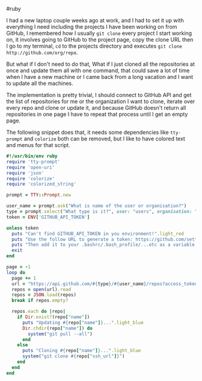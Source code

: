 #ruby 

I had a new laptop couple weeks ago at work, and I had to set it up with
everything I need including the projects I have been working on from GitHub, I
remembered how I usually `git clone` every project I start working on, it
involves going to GitHub to the project page, copy the clone URL then I go to my
terminal, `cd` to the projects directory and executes `git clone
http://github.com/org/repo`.

But what if I don't need to do that, What if I just cloned all the repositories
at once and update them all with one command, that could save a lot of time when
I have a new machine or I came back from a long vacation and I want to update
all the machines.

The implementation is pretty trivial, I should connect to GitHub API and get the
list of repositories for me or the organization I want to clone, iterate over
every repo and clone or update it, and because GitHub doesn't return all
repositories in one page I have to repeat that process until I get an empty
page.

The following snippet does that, it needs some dependencies like `tty-prompt`
and `colorize` both can be removed, but I like to have colored text and
menus for that script.

```ruby
#!/usr/bin/env ruby
require 'tty-prompt'
require 'open-uri'
require 'json'
require 'colorize'
require 'colorized_string'

prompt = TTY::Prompt.new

user_name = prompt.ask("What is name of the user or organisation?")
type = prompt.select("What type is it?", user: "users", organisation: "orgs")
token = ENV['GITHUB_API_TOKEN']

unless token
  puts "Can't find GITHUB_API_TOKEN in you environment!".light_red
  puts "Use the follow URL to generate a token: https://github.com/settings/tokens".light_red
  puts "Then add it to your .bashrc/.bash_profile/...etc as a variable GITHUB_API_TOKEN".light_red
  exit
end

page = -1
loop do
  page += 1
  url = "https://api.github.com/#{type}/#{user_name}/repos?access_token=#{token}&page=#{page}"
  repos = open(url).read
  repos = JSON.load(repos)
  break if repos.empty?

  repos.each do |repo|
    if Dir.exist?(repo["name"])
      puts "Updating #{repo["name"]}...".light_blue
      Dir.chdir(repo["name"]) do
        system("git pull --all")
      end
    else
      puts "Cloning #{repo["name"]}...".light_blue
      system("git clone #{repo["ssh_url"]}")
    end
  end
end
```
